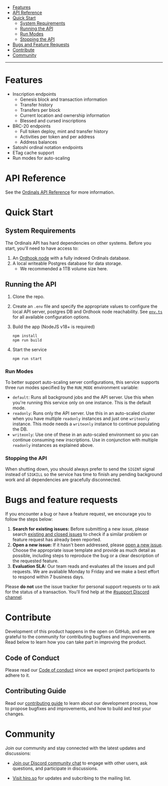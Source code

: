 

* [Features](#features)
* [API Reference](#api-reference)
* [Quick Start](#quick-start)
    * [System Requirements](#system-requirements)
    * [Running the API](#running-the-api)
    * [Run Modes](#run-modes)
    * [Stopping the API](#stopping-the-api)
* [Bugs and Feature Requests](#bugs-and-feature-requests)
* [Contribute](#contribute)
* [Community](#community)

***

# Features

* Inscription endpoints
    * Genesis block and transaction information
    * Transfer history
    * Transfers per block
    * Current location and ownership information
    * Blessed and cursed inscriptions
* BRC-20 endpoints
    * Full token deploy, mint and transfer history
    * Activities per token and per address
    * Address balances
* Satoshi ordinal notation endpoints
* ETag cache support
* Run modes for auto-scaling

# API Reference

See the [Ordinals API Reference](https://docs.hiro.so/ordinals/) for more
information.

# Quick Start

## System Requirements

The Ordinals API has hard dependencies on other systems.
Before you start, you'll need to have access to:

1. An [Ordhook node](https://github.com/hirosystems/ordhook) with a fully
   indexed Ordinals database.
1. A local writeable Postgres database for data storage.
   * We recommended a 1TB volume size here.

## Running the API

1. Clone the repo.

1. Create an `.env` file and specify the appropriate values to configure the local
API server, postgres DB and Ordhook node reachability. See
[`env.ts`](https://github.com/hirosystems/ordinals-api/blob/develop/src/env.ts)
for all available configuration options.

1. Build the app (NodeJS v18+ is required)
    ```
    npm install
    npm run build
    ```

1. Start the service
    ```
    npm run start
    ```

### Run Modes

To better support auto-scaling server configurations, this service supports
three run modes specified by the `RUN_MODE` environment variable:

* `default`: Runs all background jobs and the API server. Use this when you're
  running this service only on one instance. This is the default mode.
* `readonly`: Runs only the API server. Use this in an auto-scaled cluster when
  you have multiple `readonly` instances and just one `writeonly` instance. This
  mode needs a `writeonly` instance to continue populating the DB.
* `writeonly`: Use one of these in an auto-scaled environment so you can
  continue consuming new inscriptions. Use in conjunction with multiple
  `readonly` instances as explained above.

### Stopping the API

When shutting down, you should always prefer to send the `SIGINT` signal instead
of `SIGKILL` so the service has time to finish any pending background work and
all dependencies are gracefully disconnected.

# Bugs and feature requests

If you encounter a bug or have a feature request, we encourage you to follow the
steps below:

 1. **Search for existing issues:** Before submitting a new issue, please search
    [existing and closed issues](../../issues) to check if a similar problem or
    feature request has already been reported.
 1. **Open a new issue:** If it hasn't been addressed, please [open a new
    issue](../../issues/new/choose). Choose the appropriate issue template and
    provide as much detail as possible, including steps to reproduce the bug or
    a clear description of the requested feature.
 1. **Evaluation SLA:** Our team reads and evaluates all the issues and pull
    requests. We are avaliable Monday to Friday and we make a best effort to
    respond within 7 business days.

Please **do not** use the issue tracker for personal support requests or to ask
for the status of a transaction. You'll find help at the [#support Discord
channel](https://discord.gg/SK3DxdsP).


# Contribute

Development of this product happens in the open on GitHub, and we are grateful
to the community for contributing bugfixes and improvements. Read below to learn
how you can take part in improving the product.

## Code of Conduct
Please read our [Code of conduct](../../../.github/blob/main/CODE_OF_CONDUCT.md)
since we expect project participants to adhere to it. 

## Contributing Guide
Read our [contributing guide](.github/CONTRIBUTING.md) to learn about our
development process, how to propose bugfixes and improvements, and how to build
and test your changes.

# Community

Join our community and stay connected with the latest updates and discussions:

- [Join our Discord community chat](https://discord.gg/ZQR6cyZC) to engage with
  other users, ask questions, and participate in discussions.

- [Visit hiro.so](https://www.hiro.so/) for updates and subcribing to the
  mailing list.
